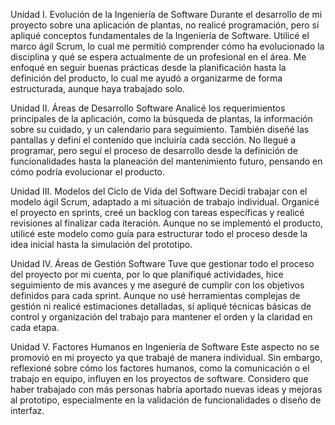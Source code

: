 Unidad I. Evolución de la Ingeniería de Software
Durante el desarrollo de mi proyecto sobre una aplicación de plantas, no realicé programación, pero sí apliqué conceptos fundamentales de la Ingeniería de Software. Utilicé el marco ágil Scrum, lo cual me permitió comprender cómo ha evolucionado la disciplina y qué se espera actualmente de un profesional en el área. Me enfoqué en seguir buenas prácticas desde la planificación hasta la definición del producto, lo cual me ayudó a organizarme de forma estructurada, aunque haya trabajado solo.

Unidad II. Áreas de Desarrollo Software
Analicé los requerimientos principales de la aplicación, como la búsqueda de plantas, la información sobre su cuidado, y un calendario para seguimiento. También diseñé las pantallas y definí el contenido que incluiría cada sección. No llegué a programar, pero seguí el proceso de desarrollo desde la definición de funcionalidades hasta la planeación del mantenimiento futuro, pensando en cómo podría evolucionar el producto.

Unidad III. Modelos del Ciclo de Vida del Software
Decidí trabajar con el modelo ágil Scrum, adaptado a mi situación de trabajo individual. Organicé el proyecto en sprints, creé un backlog con tareas específicas y realicé revisiones al finalizar cada iteración. Aunque no se implementó el producto, utilicé este modelo como guía para estructurar todo el proceso desde la idea inicial hasta la simulación del prototipo.

Unidad IV. Áreas de Gestión Software
Tuve que gestionar todo el proceso del proyecto por mi cuenta, por lo que planifiqué actividades, hice seguimiento de mis avances y me aseguré de cumplir con los objetivos definidos para cada sprint. Aunque no usé herramientas complejas de gestión ni realicé estimaciones detalladas, sí apliqué técnicas básicas de control y organización del trabajo para mantener el orden y la claridad en cada etapa.

Unidad V. Factores Humanos en Ingeniería de Software
Este aspecto no se promovió en mi proyecto ya que trabajé de manera individual. Sin embargo, reflexioné sobre cómo los factores humanos, como la comunicación o el trabajo en equipo, influyen en los proyectos de software. Considero que haber trabajado con más personas habría aportado nuevas ideas y mejoras al prototipo, especialmente en la validación de funcionalidades o diseño de interfaz.